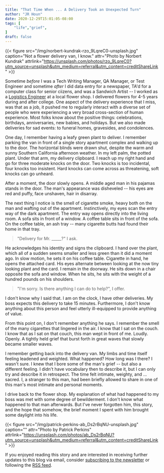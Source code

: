```yaml
---
title: "That Time When ... A Delivery Took an Unexpected Turn"
author: "JR Houn"
date: 2020-12-29T15:01:05-08:00
tags: [
    "life","grief",
]
draft: false
---
```


{{< figure src="/img/norbert-kundrak-rzo_9LqreC0-unsplash.jpg" caption="Not a flower delivery van, I know." attr="Photo by Norbert Kundrak" attrlink="https://unsplash.com/photos/rzo_9LqreC0?utm_source=unsplash&utm_medium=referral&utm_content=creditShareLink" >}}

Sometime *before* I was a Tech Writing Manager, QA Manager, or Test Engineer and sometime *after* I did data entry for a newspaper, TA'd for a computer class for senior ciizens, and was a Sandwich Artist -- I worked as a [Logistics Engineer](https://www.google.com/search?q=flower+delivery+guy&rlz=1C1CHBF_enUS733US733&sxsrf=ALeKk02cRmzjQx5gWKYuOmavanXmy50b4A:1609281796927&source=lnms&tbm=isch&sa=X&ved=2ahUKEwi4i-XuofTtAhWWIDQIHdgHB5MQ_AUoAXoECBMQAw&biw=768&bih=695&dpr=1.25) at a local flower shop. I delivered flowers for 4-5 years during and after college. One aspect of the delivery experience that I miss, was that as a job, it pushed me to regularly interact with a diverse set of people who were experiencing a very broad cross-section of human experience. Most folks know about the positive things: celebrations, birthdays, anniversaries, new babies, and holidays. But we also made deliveries for sad events: to funeral homes, gravesides, and condolences.

One day, I remember having a leafy green plant to deliver. I remember parking the van in front of a single story apartment complex and walking up to the door. The horizontal blinds were drawn shut, despite the warm and sunny Southern California afternoon weather. In my left palm, the potted plant. Under that arm, my delivery clipboard. I reach up my right hand and go for three moderate knocks on the door. Two knocks is too incidental, four knocks too insistent. Hard knocks can come across as threatening, soft knocks can go unheard.

After a moment, the door slowly opens. A middle aged man in his pajamas stands in the door. The man's appearance was disheveled -- his eyes are red and puffy, face unshaven, hair in disarray.

The next thing I notice is the smell of cigarette smoke, heavy both on the man and wafting out of the apartment. Instinctively, my eyes scan the entry way of the dark apartment. The entry way opens directly into the living room. A sofa sits in front of a window. A coffee table sits in front of the sofa. On the coffee table, an ash tray -- many cigarette butts had found their home in that tray.

> "Delivery for Mr. _____?" I ask.

He acknowledges his identity and signs the clipboard. I hand over the plant, which all of a sudden seems smaller and less green than it did a moment ago. In slow motion, he sets it on his coffee table. Cigarette in hand, he opens the attached card. His eyes alternate between looking at the now tiny looking plant and the card. I remain in the doorway. He sits down in a chair opposite the sofa and window. When he sits, he sits with the weight of a hundred pounds on his shoulders.

> "I'm sorry. Is there anything I can do to help?", I offer.

I don't know why I said that. I am on the clock, I have other deliveries. My boss expects this delivery to take 15 minutes. Furthermore, I don't know anything about this person and feel utterly ill-equipped to provide anything of value.

From this point on, I don't remember anything he says.  I remember the smell of the many cigarettes that lingered in the air. I know that I sat on the couch. I know that as I sat on that couch, this man wept in front of me. Loudly. Openly. A tightly held grief that burst forth in great waves that slowly became smaller waves.

I remember getting back into the delivery van. My limbs and time itself feeling leadened and weighted. What happened? How long was I there? I wasn't sure. I knew that I bore some of the man's grief -- but also a different feeling. I didn't have vocabulary then to describe it, but I can only try and describe it in retrospect. The time felt intimate, weighty, and ... sacred. I, a stranger to this man, had been briefly allowed to share in one of this man's most intimate and personal moments.

I drive back to the flower shop. My explanation of what had happened to my boss was met with some degree of bewilderment. I don't know what happened to that man afterwards. But I've never forgotten him, this story, and the hope that somehow, the brief moment I spent with him brought some daylight into his life.

{{< figure src="/img/patrick-perkins-ab_Ds2rBqNU-unsplash.jpg" caption="" attr="Photo by Patrick Perkins" attrlink="https://unsplash.com/photos/ab_Ds2rBqNU?utm_source=unsplash&utm_medium=referral&utm_content=creditShareLink" >}}

If you enjoyed reading this story and are interested in receiving further updates to this blog via email, consider [subscribing to the newsletter](https://www.tinyletter.com/jrhoun) or following the [RSS feed](/index.xml).
